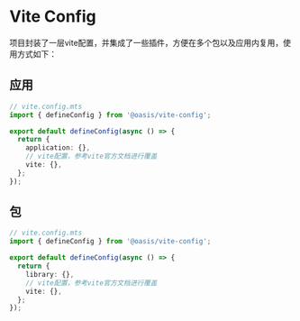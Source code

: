 # Vite Config

项目封装了一层vite配置，并集成了一些插件，方便在多个包以及应用内复用，使用方式如下：

## 应用

```ts
// vite.config.mts
import { defineConfig } from '@oasis/vite-config';

export default defineConfig(async () => {
  return {
    application: {},
    // vite配置，参考vite官方文档进行覆盖
    vite: {},
  };
});
```

## 包

```ts
// vite.config.mts
import { defineConfig } from '@oasis/vite-config';

export default defineConfig(async () => {
  return {
    library: {},
    // vite配置，参考vite官方文档进行覆盖
    vite: {},
  };
});
```
